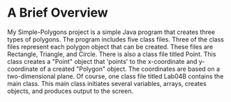 <html>
  
  <head>
  </head>
  
  <body>
  
  <h1>A Brief Overview</h1>
  
  <p>
    My Simple-Polygons project is a simple Java program that creates three types of polygons. The program includes five class files. Three of the class files represent each polygon object that can be created. These files are Rectangle, Triangle, and Circle. There is also a class file titled Point. This class creates a "Point" object that 'points' to the x-coordinate and y-coordinate of a created "Polygon" object. The coordinates are based on a two-dimensional plane. Of course, one class file titled Lab04B contains the main class. This main class initiates several variables, arrays, creates objects, and produces output to the screen.
  </p>
  
  </body>
  
  
  
  
  
  
  
  
  
  
  </html>
